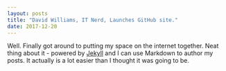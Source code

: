 ```yaml
---
layout: posts
title: "David Williams, IT Nerd, Launches GitHub site."
date: 2017-12-20
---
```


Well. Finally got around to putting my space on the internet together. Neat thing about it - powered by [Jekyll](http://jekyllrb.com) and I can use Markdown to author my posts. It actually is a lot easier than I thought it was going to be.
